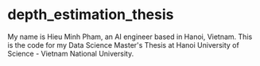 # depth_estimation_thesis
My name is Hieu Minh Pham, an AI engineer based in Hanoi, Vietnam. This is the code for my Data Science Master's Thesis at Hanoi University of Science - Vietnam National University.